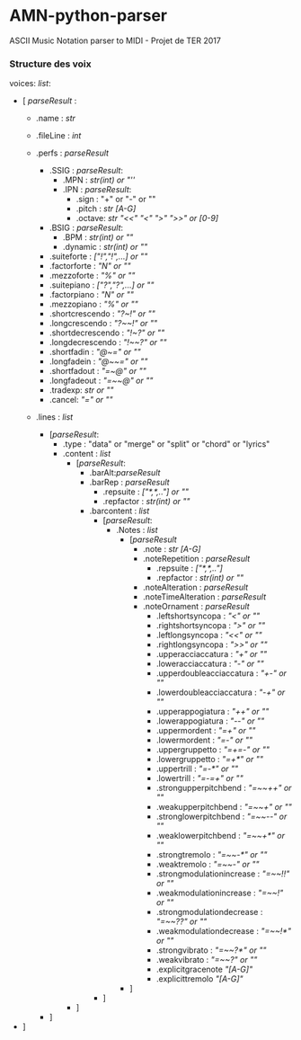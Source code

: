 # AMN-python-parser

ASCII Music Notation parser to MIDI - Projet de TER 2017
### Structure des voix

voices: *list*:

* [ *parseResult* :
	* .name : *str*
	* .fileLine : *int*
	* .perfs : *parseResult*
		* .SSIG : *parseResult*:
			* .MPN : *str(int) or "''*
			* .IPN : *parseResult*:
				* .sign : "+" or "-" or ""
				* .pitch : *str [A-G]*
				* .octave: *str "<<" "<" ">" ">>" or [0-9]*
		* .BSIG :  *parseResult*:
			* .BPM : *str(int) or ""*
			* .dynamic : *str(int) or ""*
		* .suiteforte : *["!","!",...] or ""*
		* .factorforte : *"N" or ""*
		* .mezzoforte : *"%" or ""*
		* .suitepiano : *["?","?",...] or ""*
		* .factorpiano : *"N" or ""*
		* .mezzopiano : *"%" or ""*
		* .shortcrescendo :  *"?~!" or ""*
		* .longcrescendo :  *"?~~!" or ""*
		* .shortdecrescendo :  *"!~?" or ""*
		* .longdecrescendo :  *"!~~?" or ""*
		* .shortfadin :  *"@~=" or ""*
		* .longfadein :  *"@~~=" or ""*
		* .shortfadout :  *"=~@" or ""*
		* .longfadeout :  *"=~~@" or ""*
		* .tradexp: *str or ""*
		* .cancel: *"=" or ""* 

	* .lines : *list*
		* [*parseResult*:
			* .type : "data" or "merge" or "split" or "chord" or "lyrics"
			* .content : *list*
				* [*parseResult*:
					* .barAlt:*parseResult*
					* .barRep : *parseResult*
						* .repsuite : *["\*,\*,.."] or ""*
						* .repfactor : *str(int) or ""*
					* .barcontent : *list*
						* [*parseResult*:
							* .Notes : *list*
								* [*parseResult*
									* .note : *str [A-G]*
									* .noteRepetition : *parseResult*
										* .repsuite : *["\*,\*,.."]*
										* .repfactor : *str(int) or ""*
									* .noteAlteration : *parseResult*
									* .noteTimeAlteration : *parseResult*
									* .noteOrnament : *parseResult*
										* .leftshortsyncopa : *"<" or ""*
										* .rightshortsyncopa : *">" or ""*
										* .leftlongsyncopa : *"<<" or ""*
										* .rightlongsyncopa : *">>" or ""*
										* .upperacciaccatura : *"+" or ""*
										* .loweracciaccatura : *"-" or ""*
										* .upperdoubleacciaccatura : *"+-" or ""*
										* .lowerdoubleacciaccatura : *"-+" or ""*
										* .upperappogiatura : *"++" or ""*
										* .lowerappogiatura : *"--" or ""*
										* .uppermordent : *"=+" or ""*
										* .lowermordent : *"=-" or ""*
										* .uppergruppetto : *"=+=-" or ""*
										* .lowergruppetto : *"=+\*" or ""*
										* .uppertrill : *"=-\*" or ""*
										* .lowertrill : *"=-=+" or ""*
										* .strongupperpitchbend : *"=~~++" or ""*
										* .weakupperpitchbend : *"=~~+" or ""*
										* .stronglowerpitchbend : *"=~~--" or ""*
										* .weaklowerpitchbend : *"=~~+\*" or ""*
										* .strongtremolo : *"=~~-\*" or ""*
										* .weaktremolo : *"=~~-" or ""*
										* .strongmodulationincrease : *"=~~!!" or ""*
										* .weakmodulationincrease : *"=~~!" or ""*
										* .strongmodulationdecrease : *"=~~??" or ""*
										* .weakmodulationdecrease : *"=~~!\*" or ""*
										* .strongvibrato : *"=~~?\*" or ""*
										* .weakvibrato : *"=~~?" or ""*
										* .explicitgracenote *"[A-G]"*
										* .explicittremolo *"[A-G]"*
								* ]
						* ]
				* ]
		* ]
* ]